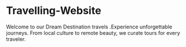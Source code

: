 # Travelling-Website
Welcome to our Dream Destination travels .Experience unforgettable journeys. From local culture to remote beauty, we curate tours for every traveler.
